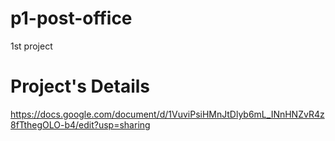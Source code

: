 # p1-post-office
1st project

# Project's Details
https://docs.google.com/document/d/1VuviPsiHMnJtDlyb6mL_INnHNZvR4z8fTthegOLO-b4/edit?usp=sharing
